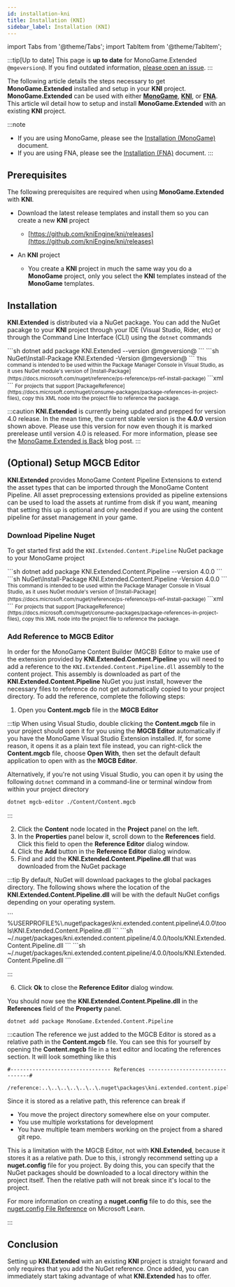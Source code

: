 ```yaml
---
id: installation-kni
title: Installation (KNI)
sidebar_label: Installation (KNI)
---
```

import Tabs from '@theme/Tabs';
import TabItem from '@theme/TabItem';

:::tip[Up to date]
This page is **up to date** for MonoGame.Extended `@mgeversion@`.  If you find outdated information, [please open an issue](https://github.com/craftworkgames/craftworkgames.github.io/issues).
:::

The following article details the steps necessary to get **MonoGame.Extended** installed and setup in your **KNI** project.  **MonoGame.Extended** can be used with either [**MonoGame**](https://github.com/monogame/monogame), [**KNI**](https://github.com/kniEngine/kni), or [**FNA**](https://github.com/FNA-XNA/FNA).  This article wil detail how to setup and install **MonoGame.Extended** with an existing **KNI** project.

:::note
- If you are using MonoGame, please see the [Installation (MonoGame)](./installation-monogame.mdx) document. 
- If you are using FNA, please see the [Installation (FNA)](./installation-fna.md) document.
:::

## Prerequisites
The following prerequisites are required when using **MonoGame.Extended** with **KNI**.

- Download the latest release templates and install them so you can create a new **KNI** project
  - [https://github.com/kniEngine/kni/releases](https://github.com/kniEngine/kni/releases)

- An **KNI** project
  - You create a **KNI** project in much the same way you do a **MonoGame** project, only you select the **KNI** templates instead of the **MonoGame** templates.

## Installation
**KNI.Extended** is distributed via a NuGet package.  You can add the NuGet pacakge to your **KNI** project through your IDE (Visual Studio, Rider, etc) or through the Command Line Interface (CLI) using the `dotnet` commands

<Tabs>
  <TabItem value="net-cli" label=".NET Cli" default>
    ```sh
    dotnet add package KNI.Extended --version @mgeversion@
    ```
  </TabItem>
  <TabItem value="package-manager" label="Package Manager">
    ```sh
    NuGet\Install-Package KNI.Extended -Version @mgeversion@
    ```
    <small>
      This command is intended to be used within the Package Manager Console in Visual Studio, as it uses NuGet module's version of [Install-Package](https://docs.microsoft.com/nuget/reference/ps-reference/ps-ref-install-package)
    </small>
  </TabItem>
  <TabItem value="package-reference" label="Package Reference" default>
    ```xml
    <PackageReference Include="KNI.Extended" Version="@mgeversion@" />
    ```
    <small>
        For projects that support [PackageReference](https://docs.microsoft.com/nuget/consume-packages/package-references-in-project-files), copy this XML node into the project file to reference the package. 
    </small>
  </TabItem>  
</Tabs>

:::caution
**KNI.Extended** is currently being updated and prepped for version 4.0 release.  In the mean time, the current stable version is the **4.0.0** version shown above.   Please use this version for now even though it is marked prerelease until version 4.0 is released.  For more information, please see the [MonoGame.Extended is Back](/blog/mongame-extended-is-back) blog post.
:::

## (Optional) Setup MGCB Editor
**KNI.Extended** provides MonoGame Content Pipeline Extensions to extend the asset types that can be imported through the MonoGame Content Pipeline.  All asset preprocessing extensions provided as pipeline extensions can be used to load the assets at runtime from disk if you want, meaning that setting this up is optional and only needed if you are using the content pipeline for asset management in your game. 

### Download Pipeline Nuget
To get started first add the `KNI.Extended.Content.Pipeline` NuGet package to your MonoGame project

<Tabs>
  <TabItem value="net-cli" label=".NET Cli" default>
    ```sh
    dotnet add package KNI.Extended.Content.Pipeline --version 4.0.0
    ```
  </TabItem>
  <TabItem value="package-manager" label="Package Manager">
    ```sh
    NuGet\Install-Package KNI.Extended.Content.Pipeline -Version 4.0.0
    ```
    <small>
      This command is intended to be used within the Package Manager Console in Visual Studio, as it uses NuGet module's version of [Install-Package](https://docs.microsoft.com/nuget/reference/ps-reference/ps-ref-install-package)
    </small>
  </TabItem>
  <TabItem value="package-reference" label="Package Reference" default>
    ```xml
    <PackageReference Include="KNI.Extended.Content.Pipeline" Version="4.0.0" />
    ```
    <small>
        For projects that support [PackageReference](https://docs.microsoft.com/nuget/consume-packages/package-references-in-project-files), copy this XML node into the project file to reference the package. 
    </small>
  </TabItem>  
</Tabs>

### Add Reference to MGCB Editor
In order for the MonoGame Content Builder (MGCB) Editor to make use of the extension provided by **KNI.Extended.Content.Pipeline** you will need to add a reference to the `KNI.Extended.Content.Pipeline.dll` assembly to the content project.  This assembly is downloaded as part of the **KNI.Extended.Content.Pipeline** NuGet you just install, however the necessary files to reference do not get automatically copied to your project directory.  To add the reference, complete the following steps:

1. Open you **Content.mgcb** file in the **MGCB Editor**

:::tip
When using Visual Studio, double clicking the **Content.mgcb** file in your project should open it for you using the **MGCB Editor** automatically if you have the MonoGame Visual Studio Extension installed.  If, for some reason, it opens it as a plain text file instead, you can right-click the **Content.mgcb** file, choose **Open With**, then set the default default application to open with as the **MGCB Editor**.  

Alternatively, if you're not using Visual Studio, you can open it by using the following `dotnet` command in a command-line or terminal window from within your project directory

```sh
dotnet mgcb-editor ./Content/Content.mgcb
```
:::

2. Click the **Content** node located in the **Project** panel on the left.
3. In the **Properties** panel below it, scroll down to the **References** field.  Click this field to open the **Reference Editor** dialog window.
4. Click the **Add** button in the **Reference Editor** dialog window.
5. Find and add the **KNI.Extended.Content.Pipeline.dll** that was downloaded from the NuGet package

:::tip
By default, NuGet will download packages to the global packages directory.  The following shows where the location of the **KNI.Extended.Content.Pipeline.dll** will be with the default NuGet configs depending on your operating system.

<Tabs>
  <TabItem value="window" label="Windows" default>
    ```
    %USERPROFILE%\.nuget\packages\kni.extended.content.pipeline\4.0.0\tools\KNI.Extended.Content.Pipeline.dll
    ```
  </TabItem>
  <TabItem value="mac" label="macOS">
    ```sh
    ~/.nuget/packages/kni.extended.content.pipeline/4.0.0/tools/KNI.Extended.Content.Pipeline.dll
    ```
  </TabItem>
  <TabItem value="linux" label="Linux" default>
    ```sh
    ~/.nuget/packages/kni.extended.content.pipeline/4.0.0/tools/KNI.Extended.Content.Pipeline.dll
    ```
  </TabItem>  
</Tabs>

:::

6. Click **Ok** to close the **Reference Editor** dialog window.

You should now see the **KNI.Extended.Content.Pipeline.dll** in the **References** field of the **Property** panel.  

```
dotnet add package MonoGame.Extended.Content.Pipeline
```

:::caution
The reference we just added to the MGCB Editor is stored as a relative path in the **Content.mgcb** file.  You can see this for yourself by opening the **Content.mgcb** file in a text editor and locating the references section.  It will look something like this

```
#-------------------------------- References --------------------------------#

/reference:..\..\..\..\..\..\.nuget\packages\kni.extended.content.pipeline\4.0.0\tools\KNI.Extended.Content.Pipeline.dll
```

Since it is stored as a relative path, this reference can break if

- You move the project directory somewhere else on your computer.
- You use multiple workstations for development
- You have multiple team members working on the project from a shared git repo.

This is a limitation with the MGCB Editor, not with **KNI.Extended**, because it stores it as a relative path.  Due to this, i strongly recommend setting up a **nuget.config** file for you project.  By doing this, you can specify that the NuGet packages should be downloaded to a local directory within the project itself.  Then the relative path will not break since it's local to the project.

For more information on creating a **nuget.config** file to do this, see the [nuget.config File Reference](https://learn.microsoft.com/en-us/nuget/reference/nuget-config-file) on Microsoft Learn.

:::


## Conclusion
Setting up **KNI.Extended** with an existing **KNI** project is straight forward and only requires that you add the NuGet reference.  Once added, you can immediately start taking advantage of what **KNI.Extended** has to offer.
